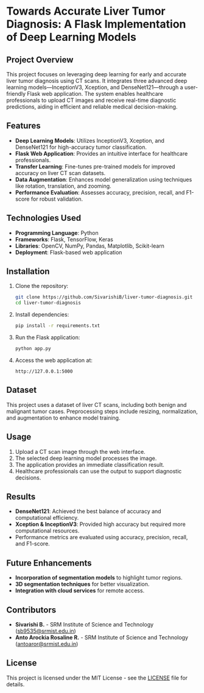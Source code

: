 # Towards Accurate Liver Tumor Diagnosis: A Flask Implementation of Deep Learning Models

## Project Overview
This project focuses on leveraging deep learning for early and accurate liver tumor diagnosis using CT scans. It integrates three advanced deep learning models—InceptionV3, Xception, and DenseNet121—through a user-friendly Flask web application. The system enables healthcare professionals to upload CT images and receive real-time diagnostic predictions, aiding in efficient and reliable medical decision-making.

## Features
- **Deep Learning Models**: Utilizes InceptionV3, Xception, and DenseNet121 for high-accuracy tumor classification.
- **Flask Web Application**: Provides an intuitive interface for healthcare professionals.
- **Transfer Learning**: Fine-tunes pre-trained models for improved accuracy on liver CT scan datasets.
- **Data Augmentation**: Enhances model generalization using techniques like rotation, translation, and zooming.
- **Performance Evaluation**: Assesses accuracy, precision, recall, and F1-score for robust validation.

## Technologies Used
- **Programming Language**: Python
- **Frameworks**: Flask, TensorFlow, Keras
- **Libraries**: OpenCV, NumPy, Pandas, Matplotlib, Scikit-learn
- **Deployment**: Flask-based web application

## Installation
1. Clone the repository:
   ```bash
   git clone https://github.com/SivarishiB/liver-tumor-diagnosis.git
   cd liver-tumor-diagnosis
   ```
2. Install dependencies:
   ```bash
   pip install -r requirements.txt
   ```
3. Run the Flask application:
   ```bash
   python app.py
   ```
4. Access the web application at:
   ```
   http://127.0.0.1:5000
   ```

## Dataset
This project uses a dataset of liver CT scans, including both benign and malignant tumor cases. Preprocessing steps include resizing, normalization, and augmentation to enhance model training.

## Usage
1. Upload a CT scan image through the web interface.
2. The selected deep learning model processes the image.
3. The application provides an immediate classification result.
4. Healthcare professionals can use the output to support diagnostic decisions.

## Results
- **DenseNet121**: Achieved the best balance of accuracy and computational efficiency.
- **Xception & InceptionV3**: Provided high accuracy but required more computational resources.
- Performance metrics are evaluated using accuracy, precision, recall, and F1-score.

## Future Enhancements
- **Incorporation of segmentation models** to highlight tumor regions.
- **3D segmentation techniques** for better visualization.
- **Integration with cloud services** for remote access.

## Contributors
- **Sivarishi B.** - SRM Institute of Science and Technology ([sb9535@srmist.edu.in](mailto:sb9535@srmist.edu.in))
- **Anto Arockia Rosaline R.** - SRM Institute of Science and Technology ([antoaror@srmist.edu.in](mailto:antoaror@srmist.edu.in))

## License
This project is licensed under the MIT License - see the [LICENSE](LICENSE) file for details.

